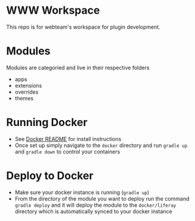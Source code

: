 # WWW Workspace
This repo is for webteam's workspace for plugin development.

# Modules
Modules are categoried and live in their respective folders
* apps
* extensions
* overrides
* themes

# Running Docker
* See [Docker README](docker/README.markdown) for install instructions
* Once set up simply navigate to the `docker` directory and run `gradle up` and `gradle down` to control your containers

# Deploy to Docker
* Make sure your docker instance is running (`gradle up`)
* From the directory of the module you want to deploy run the command `gradle deploy` and it will deploy the module to the `docker/liferay` directory which is automatically synced to your docker instance